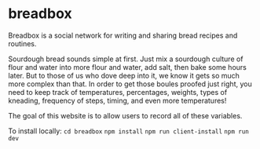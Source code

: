 # breadbox

Breadbox is a social network for writing and sharing bread recipes and routines.

Sourdough bread sounds simple at first. Just mix a sourdough culture of flour and water into more flour and water, add salt, then bake some hours later.
But to those of us who dove deep into it, we know it gets so much more complex than that. In order to get those boules proofed just right, you need to keep track of temperatures, percentages, weights, types of kneading, frequency of steps, timing, and even more temperatures!

The goal of this website is to allow users to record all of these variables.

To install locally:
`cd breadbox`
`npm install`
`npm run client-install`
`npm run dev`
